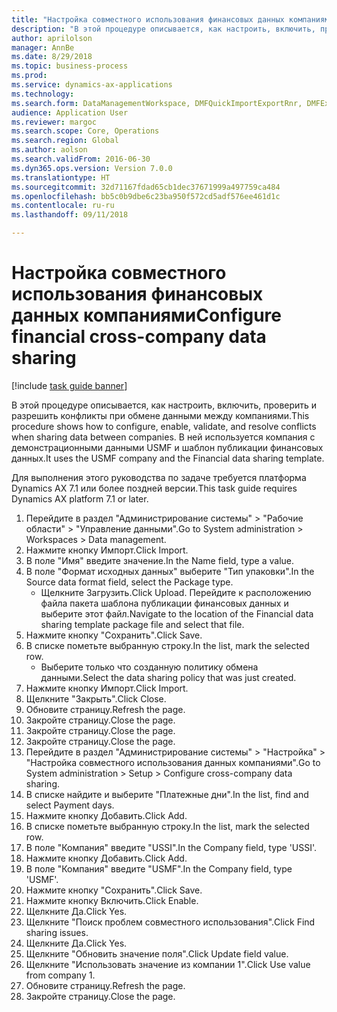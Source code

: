 ```yaml
--- 
title: "Настройка совместного использования финансовых данных компаниями"
description: "В этой процедуре описывается, как настроить, включить, проверить и разрешить конфликты при обмене данными между компаниями."
author: aprilolson
manager: AnnBe
ms.date: 8/29/2018
ms.topic: business-process
ms.prod: 
ms.service: dynamics-ax-applications
ms.technology: 
ms.search.form: DataManagementWorkspace, DMFQuickImportExportRnr, DMFExecutionHistoryWorkspace, DMFExecutionHistorySummary, DMFExecutionHistoryEntities,  SysDataSharingConfiguration, SysDataSharingDiscrepencies
audience: Application User
ms.reviewer: margoc
ms.search.scope: Core, Operations
ms.search.region: Global
ms.author: aolson
ms.search.validFrom: 2016-06-30
ms.dyn365.ops.version: Version 7.0.0
ms.translationtype: HT
ms.sourcegitcommit: 32d71167fdad65cb1dec37671999a497759ca484
ms.openlocfilehash: bb5c0b9dbe6c23ba950f572cd5adf576ee461d1c
ms.contentlocale: ru-ru
ms.lasthandoff: 09/11/2018

---
```

# <a name="configure-financial-cross-company-data-sharing"></a><span data-ttu-id="d4e08-103">Настройка совместного использования финансовых данных компаниями</span><span class="sxs-lookup"><span data-stu-id="d4e08-103">Configure financial cross-company data sharing</span></span>

[!include [task guide banner](../../includes/task-guide-banner.md)]

<span data-ttu-id="d4e08-104">В этой процедуре описывается, как настроить, включить, проверить и разрешить конфликты при обмене данными между компаниями.</span><span class="sxs-lookup"><span data-stu-id="d4e08-104">This procedure shows how to configure, enable, validate, and resolve conflicts when sharing data between companies.</span></span> <span data-ttu-id="d4e08-105">В ней используется компания с демонстрационными данными USMF и шаблон публикации финансовых данных.</span><span class="sxs-lookup"><span data-stu-id="d4e08-105">It uses the USMF company and the Financial data sharing template.</span></span>



<span data-ttu-id="d4e08-106">Для выполнения этого руководства по задаче требуется платформа Dynamics AX 7.1 или более поздней версии.</span><span class="sxs-lookup"><span data-stu-id="d4e08-106">This task guide requires Dynamics AX platform 7.1 or later.</span></span>

1. <span data-ttu-id="d4e08-107">Перейдите в раздел "Администрирование системы" > "Рабочие области" > "Управление данными".</span><span class="sxs-lookup"><span data-stu-id="d4e08-107">Go to System administration > Workspaces > Data management.</span></span>
2. <span data-ttu-id="d4e08-108">Нажмите кнопку Импорт.</span><span class="sxs-lookup"><span data-stu-id="d4e08-108">Click Import.</span></span>
3. <span data-ttu-id="d4e08-109">В поле "Имя" введите значение.</span><span class="sxs-lookup"><span data-stu-id="d4e08-109">In the Name field, type a value.</span></span>
4. <span data-ttu-id="d4e08-110">В поле "Формат исходных данных" выберите "Тип упаковки".</span><span class="sxs-lookup"><span data-stu-id="d4e08-110">In the Source data format field, select the Package type.</span></span>
    * <span data-ttu-id="d4e08-111">Щелкните Загрузить.</span><span class="sxs-lookup"><span data-stu-id="d4e08-111">Click Upload.</span></span> <span data-ttu-id="d4e08-112">Перейдите к расположению файла пакета шаблона публикации финансовых данных и выберите этот файл.</span><span class="sxs-lookup"><span data-stu-id="d4e08-112">Navigate to the location of the Financial data sharing template package file and select that file.</span></span>  
5. <span data-ttu-id="d4e08-113">Нажмите кнопку "Сохранить".</span><span class="sxs-lookup"><span data-stu-id="d4e08-113">Click Save.</span></span>
6. <span data-ttu-id="d4e08-114">В списке пометьте выбранную строку.</span><span class="sxs-lookup"><span data-stu-id="d4e08-114">In the list, mark the selected row.</span></span>
    * <span data-ttu-id="d4e08-115">Выберите только что созданную политику обмена данными.</span><span class="sxs-lookup"><span data-stu-id="d4e08-115">Select the data sharing policy that was just created.</span></span>  
7. <span data-ttu-id="d4e08-116">Нажмите кнопку Импорт.</span><span class="sxs-lookup"><span data-stu-id="d4e08-116">Click Import.</span></span>
8. <span data-ttu-id="d4e08-117">Щелкните "Закрыть".</span><span class="sxs-lookup"><span data-stu-id="d4e08-117">Click Close.</span></span>
9. <span data-ttu-id="d4e08-118">Обновите страницу.</span><span class="sxs-lookup"><span data-stu-id="d4e08-118">Refresh the page.</span></span>
10. <span data-ttu-id="d4e08-119">Закройте страницу.</span><span class="sxs-lookup"><span data-stu-id="d4e08-119">Close the page.</span></span>
11. <span data-ttu-id="d4e08-120">Закройте страницу.</span><span class="sxs-lookup"><span data-stu-id="d4e08-120">Close the page.</span></span>
12. <span data-ttu-id="d4e08-121">Закройте страницу.</span><span class="sxs-lookup"><span data-stu-id="d4e08-121">Close the page.</span></span>
13. <span data-ttu-id="d4e08-122">Перейдите в раздел "Администрирование системы" > "Настройка" > "Настройка совместного использования данных компаниями".</span><span class="sxs-lookup"><span data-stu-id="d4e08-122">Go to System administration > Setup > Configure cross-company data sharing.</span></span>
14. <span data-ttu-id="d4e08-123">В списке найдите и выберите "Платежные дни".</span><span class="sxs-lookup"><span data-stu-id="d4e08-123">In the list, find and select Payment days.</span></span>
15. <span data-ttu-id="d4e08-124">Нажмите кнопку Добавить.</span><span class="sxs-lookup"><span data-stu-id="d4e08-124">Click Add.</span></span>
16. <span data-ttu-id="d4e08-125">В списке пометьте выбранную строку.</span><span class="sxs-lookup"><span data-stu-id="d4e08-125">In the list, mark the selected row.</span></span>
17. <span data-ttu-id="d4e08-126">В поле "Компания" введите "USSI".</span><span class="sxs-lookup"><span data-stu-id="d4e08-126">In the Company field, type 'USSI'.</span></span>
18. <span data-ttu-id="d4e08-127">Нажмите кнопку Добавить.</span><span class="sxs-lookup"><span data-stu-id="d4e08-127">Click Add.</span></span>
19. <span data-ttu-id="d4e08-128">В поле "Компания" введите "USMF".</span><span class="sxs-lookup"><span data-stu-id="d4e08-128">In the Company field, type 'USMF'.</span></span>
20. <span data-ttu-id="d4e08-129">Нажмите кнопку "Сохранить".</span><span class="sxs-lookup"><span data-stu-id="d4e08-129">Click Save.</span></span>
21. <span data-ttu-id="d4e08-130">Нажмите кнопку Включить.</span><span class="sxs-lookup"><span data-stu-id="d4e08-130">Click Enable.</span></span>
22. <span data-ttu-id="d4e08-131">Щелкните Да.</span><span class="sxs-lookup"><span data-stu-id="d4e08-131">Click Yes.</span></span>
23. <span data-ttu-id="d4e08-132">Щелкните "Поиск проблем совместного использования".</span><span class="sxs-lookup"><span data-stu-id="d4e08-132">Click Find sharing issues.</span></span>
24. <span data-ttu-id="d4e08-133">Щелкните Да.</span><span class="sxs-lookup"><span data-stu-id="d4e08-133">Click Yes.</span></span>
25. <span data-ttu-id="d4e08-134">Щелкните "Обновить значение поля".</span><span class="sxs-lookup"><span data-stu-id="d4e08-134">Click Update field value.</span></span>
26. <span data-ttu-id="d4e08-135">Щелкните "Использовать значение из компании 1".</span><span class="sxs-lookup"><span data-stu-id="d4e08-135">Click Use value from company 1.</span></span>
27. <span data-ttu-id="d4e08-136">Обновите страницу.</span><span class="sxs-lookup"><span data-stu-id="d4e08-136">Refresh the page.</span></span>
28. <span data-ttu-id="d4e08-137">Закройте страницу.</span><span class="sxs-lookup"><span data-stu-id="d4e08-137">Close the page.</span></span>


